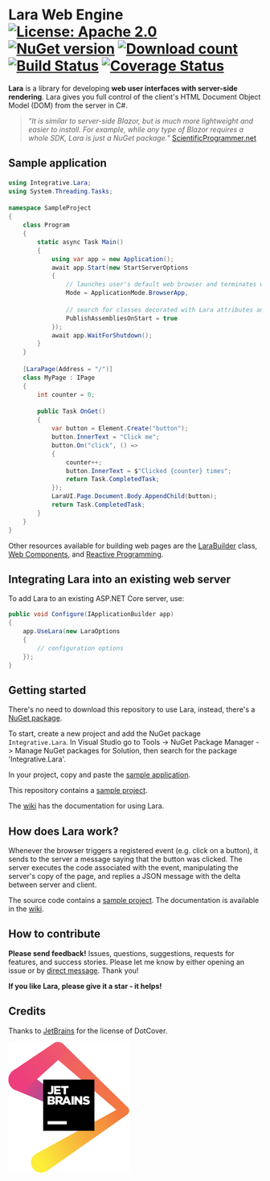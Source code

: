 Lara Web Engine [![License: Apache 2.0](https://img.shields.io/badge/License-Apache--2.0-blue)](https://github.com/integrativesoft/lara/blob/master/LICENSE) [![NuGet version](http://img.shields.io/nuget/v/Integrative.Lara.svg)](https://www.nuget.org/packages/Integrative.Lara/)  [![Download count](https://img.shields.io/nuget/dt/Integrative.Lara.svg)](https://www.nuget.org/packages/Integrative.Lara/)  [![Build Status](https://travis-ci.org/integrativesoft/lara.svg?branch=master)](https://travis-ci.org/integrativesoft/lara)  [![Coverage Status](https://coveralls.io/repos/github/integrativesoft/lara/badge.svg?branch=master&lala=2)](https://coveralls.io/github/integrativesoft/lara?branch=master)
==================


**Lara** is a library for developing **web user interfaces with server-side rendering**. Lara gives you full control of the client's HTML Document Object Model (DOM) from the server in C#.

>*"It is similar to server-side Blazor, but is much more lightweight and easier to install. For example, while any type of Blazor requires a whole SDK, Lara is just a NuGet package."* [ScientificProgrammer.net](https://scientificprogrammer.net/2019/08/18/pros-and-cons-of-blazor-for-web-development/?pagename=pros-and-cons-of-blazor)

## Sample application

```csharp
using Integrative.Lara;
using System.Threading.Tasks;

namespace SampleProject
{
    class Program
    {
        static async Task Main()
        {
            using var app = new Application();
            await app.Start(new StartServerOptions
            {
                // launches user's default web browser and terminates when closed
                Mode = ApplicationMode.BrowserApp,
                
                // search for classes decorated with Lara attributes and load them
                PublishAssembliesOnStart = true
            });
            await app.WaitForShutdown();
        }
    }

    [LaraPage(Address = "/")]
    class MyPage : IPage
    {
        int counter = 0;

        public Task OnGet()
        {
            var button = Element.Create("button");
            button.InnerText = "Click me";
            button.On("click", () =>
            {
                counter++;
                button.InnerText = $"Clicked {counter} times";
                return Task.CompletedTask;
            });
            LaraUI.Page.Document.Body.AppendChild(button);
            return Task.CompletedTask;
        }
    }
}
```

Other resources available for building web pages are the [LaraBuilder](https://github.com/integrativesoft/lara/wiki/LaraBuilder) class, [Web Components](https://github.com/integrativesoft/lara/wiki/Web-Components), and [Reactive Programming](https://github.com/integrativesoft/lara/wiki/Reactive-programming).

## Integrating Lara into an existing web server

To add Lara to an existing ASP.NET Core server, use:

```csharp
public void Configure(IApplicationBuilder app)  
{  
    app.UseLara(new LaraOptions
    {
        // configuration options
    });
} 
```

## Getting started

There's no need to download this repository to use Lara, instead, there's a [NuGet package](https://www.nuget.org/packages/Integrative.Lara/).

To start, create a new project and add the NuGet package `Integrative.Lara`. In Visual Studio go to Tools -> NuGet Package Manager -> Manage NuGet packages for Solution, then search for the package 'Integrative.Lara'.

In your project, copy and paste the [sample application](https://github.com/integrativesoft/lara/wiki/Sample-Application).

This repository contains a [sample project](https://github.com/integrativesoft/lara/tree/master/src/SampleProject).

The [wiki](https://github.com/integrativesoft/lara/wiki) has the documentation for using Lara.

## How does Lara work?

Whenever the browser triggers a registered event (e.g. click on a button), it sends to the server a message saying that the button was clicked. The server executes the code associated with the event, manipulating the server's copy of the page, and replies a JSON message with the delta between server and client.

The source code contains a [sample project](https://github.com/integrativesoft/lara/tree/master/src/SampleProject). The documentation is available in the [wiki](https://github.com/integrativesoft/lara/wiki).

## How to contribute

**Please send feedback!** Issues, questions, suggestions, requests for features, and success stories. Please let me know by either opening an issue or by [direct message](https://www.linkedin.com/in/pablocar/). Thank you!

**If you like Lara, please give it a star - it helps!**

## Credits

Thanks to [JetBrains](https://www.jetbrains.com/?from=LaraWebEngine) for the license of DotCover.

[![JetBrains](support/jetbrains.svg)](https://www.jetbrains.com/?from=LaraWebEngine)
